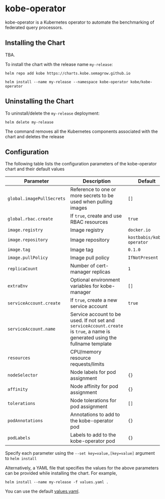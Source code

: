 # kobe-operator

kobe-operator is a Kubernetes operator to automate the benchmarking of federated 
query processors.

## Installing the Chart

TBA.

To install the chart with the release name `my-release`:
```
helm repo add kobe https://charts.kobe.semagrow.github.io

helm install --name my-release --namespace kobe-operator kobe/kobe-operator
```

## Uninstalling the Chart

To uninstall/delete the `my-release` deployment:
```
helm delete my-release
```
The command removes all the Kubernetes components associated with the chart and deletes the release

## Configuration

The following table lists the configuration parameters of the kobe-operator chart and their default values

| Parameter | Description | Default |
| --------- | ----------- | ------- |
| `global.imagePullSecrets` | Reference to one or more secrets to be used when pulling images | `[]` |
| `global.rbac.create` | If `true`, create and use RBAC resources | `true` |
| `image.registry` | Image registry | `docker.io` |
| `image.repository` | Image repository | `kostbabis/kobe-operator` |
| `image.tag` | Image tag | `0.1.0` |
| `image.pullPolicy` | Image pull policy | `IfNotPresent` |
| `replicaCount`  | Number of cert-manager replicas  | `1` |
| `extraEnv` | Optional environment variables for kobe-manager | `[]` |
| `serviceAccount.create` | If `true`, create a new service account | `true` |
| `serviceAccount.name` | Service account to be used. If not set and `serviceAccount.create` is `true`, a name is generated using the fullname template |  |
| `resources` | CPU/memory resource requests/limits | |
| `nodeSelector` | Node labels for pod assignment | `{}` |
| `affinity` | Node affinity for pod assignment | `{}` |
| `tolerations` | Node tolerations for pod assignment | `[]` |
| `podAnnotations` | Annotations to add to the kobe-operator pod | `{}` |
| `podLabels` | Labels to add to the kobe-operator pod | `{}` |

Specify each parameter using the `--set key=value,[key=value]` argument to `helm install`

Alternatively, a YAML file that specifies the values for the above parameters can be provided while installing the chart.
For example,
```
helm install --name my-release -f values.yaml .
```
You can use the default [values.yaml](values.yaml).
